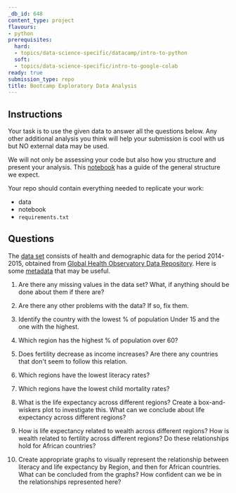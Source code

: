 ```yaml
---
_db_id: 648
content_type: project
flavours:
- python
prerequisites:
  hard:
  - topics/data-science-specific/datacamp/intro-to-python
  soft:
  - topics/data-science-specific/intro-to-google-colab
ready: true
submission_type: repo
title: Bootcamp Exploratory Data Analysis
---
```


## Instructions

Your task is to use the given data to answer all the questions below. Any other additional analysis you think will help your submission is cool with us but NO external data may be used.

We will not only be assessing your code but also how you structure and present your analysis. This [notebook](notebook.ipynb) has a guide of the general structure we expect.

Your repo should contain everything needed to replicate your work:
- data
- notebook
- `requirements.txt`

## Questions

The [data set](data.csv) consists of health and demographic data for the period 2014-2015, obtained from [Global Health Observatory Data Repository](http://apps.who.int/gho/data/node.main). Here is some  [metadata](data-info.txt) that may be useful.

1. Are there any missing values in the data set? What, if anything should be done about them if there are?

2. Are there any other problems with the data? If so, fix them.

3. Identify the country with the lowest % of population Under 15 and the one with the highest.

4. Which region has the highest % of population over 60?

5. Does fertility decrease as income increases? Are there any countries that don't seem to follow this relation.

6. Which regions have the lowest literacy rates?

7. Which regions have the lowest child mortality rates?

8. What is the life expectancy across different regions? Create a box-and-wiskers plot to investigate this. What can we conclude about life expectancy across different regions?

9. How is life expectancy related to wealth across different regions? How is wealth related to fertility across different regions? Do these relationships hold for African countries?

10. Create appropriate graphs to visually represent the relationship between literacy and life expectancy by Region, and then for African countries. What can be concluded from the graphs? How confident can we be in the relationships represented here?